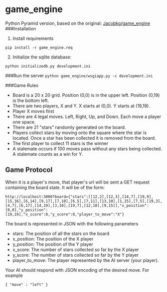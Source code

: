 game_engine
===========
Python Pyramid version, based on the original: [Jacobkg/game_engine](https://github.com/Jacobkg/game_engine)
###Installation
  
  1. Install requirements
  
  `pip install -r game_engine.req`
  
  2. Initialize the sqlite database:
  
  `python initializedb.py development.ini`

###Run the server
`python game_engine/wsgiapp.py -c development.ini`


###Game Rules
- Board is a 20 x 20 grid. Position (0,0) is in the upper left. Position (0,19) is the bottom left.
- There are two players, X and Y. X starts at (0,0). Y starts at (19,19).
- Player X moves first
- There are 4 legal moves. Left, Right, Up, and Down. Each move a player one space.
- There are 21 "stars" randomly generated on the board.
- Players collect stars by moving onto the square where the star is located. Once a star has been collected it is removed from the board.
- The first player to collect 11 stars is the winner
- A stalemate occurs if 100 moves pass without any stars being collected. A stalemate counts as a win for Y.

## Game Protocol

When it is a player's move, that player's url will be sent a GET request containing the board state. It will be of the form:

```
http://localhost:3000?board={"stars":[[12,2],[12,3],[14,7],[19,9],[15,16],[6,14],[9,17],[7,10],[6,5],[7,11],[13,10],[1,15],[7,5],[19,3],[4,7],[6,17],[14,19],[3,10],[19,7],[12,10],[9,15]],"x_position":[0,0],"y_position":[19,19],"x_score":0,"y_score":0,"player_to_move":"X"}
```

The board is represented in JSON with the following parameters
- stars: The position of all the stars on the board
- x_position: The position of the X player
- y_position: The position of the Y player
- x_score: The number of stars collected so far by the X player
- y_score: The number of stars collected so far by the Y player
- player_to_move: The player represented by the AI server (your player).

Your AI should respond with JSON encoding of the desired move. For example

```
{ "move" : "left" }
```



